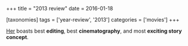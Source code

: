 +++
title = "2013 review"
date = 2016-01-18

[taxonomies]
tags = ['year-review', '2013']
categories = ['movies']
+++

[Her] boasts best **editing**, best **cinematography**, and most
**exciting story concept**.

  [Her]: http://movies.tshepang.net/her
